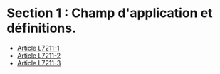 # Section 1 : Champ d'application et définitions.

* [Article L7211-1](./LEGIARTI000006904674.md)
* [Article L7211-2](./LEGIARTI000006904675.md)
* [Article L7211-3](./LEGIARTI000024396501.md)
